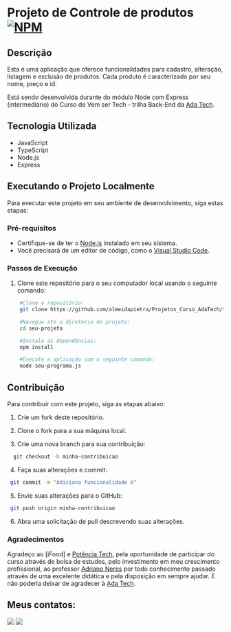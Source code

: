 # Projeto de Controle de produtos [![NPM](https://img.shields.io/npm/l/react)](https://github.com/almeidapietra/Projetos_Curso_AdaTech/blob/main/LICENSE)

## Descrição

Esta é uma aplicação que oferece funcionalidades para cadastro, alteração, listagem e exclusão de produtos. Cada produto é caracterizado por seu nome, preço e id.

Está sendo desenvolvida durante do módulo Node com Express (intermediário) do Curso de Vem ser Tech - trilha Back-End da [Ada Tech](https://ada.tech/ "Site da Ada Tech").

## Tecnologia Utilizada

- JavaScript
- TypeScript
- Node.js
- Express

## Executando o Projeto Localmente

Para executar este projeto em seu ambiente de desenvolvimento, siga estas etapas:

### Pré-requisitos

- Certifique-se de ter o [Node.js](https://nodejs.org/) instalado em seu sistema.
- Você precisará de um editor de código, como o [Visual Studio Code](https://code.visualstudio.com/).

### Passos de Execução

1. Clone este repositório para o seu computador local usando o seguinte comando:

```bash
    #Clone o repositório:
    git clone https://github.com/almeidapietra/Projetos_Curso_AdaTech/tree/main/Projeto%20node%20com%20express

    #Navegue até o diretório do projeto:
    cd seu-projeto

    #Instale as dependências:
    npm install

    #Execute a aplicação com o seguinte comando:
    node seu-programa.js
```

## Contribuição 
Para contribuir com este projeto, siga as etapas abaixo:

1. Crie um fork deste repositório.

2. Clone o fork para a sua máquina local.

3. Crie uma nova branch para sua contribuição:
```bash
  git checkout -b minha-contribuicao
```
4. Faça suas alterações e commit:
```bash
 git commit -m "Adiciona funcionalidade X"
```
5. Envie suas alterações para o GitHub:
```bash
 git push origin minha-contribuicao
```
6. Abra uma solicitação de pull descrevendo suas alterações.

### Agradecimentos
Agradeço ao  [iFood] e [Potência Tech](https://potenciatech.com.br/ "Site do Potência Tech"), pela oportunidade de participar do curso através de bolsa de estudos, pelo investimento em meu crescimento profissional, ao professor [Adriano Neres](https://www.linkedin.com/in/adrianoneres/) por todo conhecimento passado através de uma excelente didática e pela disposição em sempre ajudar.
E não poderia deixar de agradecer à [Ada Tech](https://ada.tech/ "Site da Ada Tech").

## Meus contatos:
<div> 
    <a href = "mailto:costapietra@gmail.com"><img loading="lazy" src="https://img.shields.io/badge/Gmail-D14836?style=for-the-badge&logo=gmail&logoColor=white" target="_blank"></a>
    <a href="https://www.linkedin.com/in/almeidapietra" target="_blank"><img loading="lazy" src="https://img.shields.io/badge/-LinkedIn-%230077B5?style=for-the-badge&logo=linkedin&logoColor=white" target="_blank"></a>   
</div>
